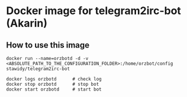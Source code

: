 # Docker image for telegram2irc-bot (Akarin)  

## How to use this image  

```
docker run --name=orzbotd -d -v <ABSOLUTE_PATH_TO_THE_CONFIGURATION_FOLDER>:/home/orzbot/config stawidy/telegram2irc-bot
```

```
docker logs orzbotd      # check log
docker stop orzbotd      # stop bot
docker start orzbotd     # start bot
```